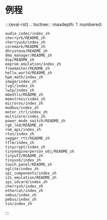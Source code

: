 # 例程

:::{eval-rst}
.. toctree::
    :maxdepth: 1
    :numbered:

    audio_codec/index_zh
    cherryrb/README_zh
    cherryusb/index_zh
    coremark/README_zh
    dhrystone/README_zh
    dma_manager/README_zh
    dsp/README_zh
    eeprom_emulation/index_zh
    freemaster/README_zh
    hello_world/README_zh
    hpm_math/index_zh
    image/index_zh
    lvgl/index_zh
    lwip/index_zh
    mbedtls/README_zh
    memstress/index_zh
    microros/index_zh
    modbus/index_zh
    motor_ctrl/index_zh
    multicore/index_zh
    power_mode_switch/README_zh
    rgb_led/README_zh
    rom_api/index_zh
    rtos/index_zh
    segger_rtt/README_zh
    tflm/index_zh
    tinycrypt/index_zh
    tinyengine/person_obj/README_zh
    tinyuf2/README_zh
    tinyusb/index_zh
    touch_panel/README_zh
    vglite/index_zh
    spi_components/index_zh
    i2s_emulation/README_zh
    spi_sdcard/index_zh
    cherrysh/index_zh
    ethercat/index_zh
    smbus/index_zh
    pmbus/index_zh
    tsn/index_zh

:::
